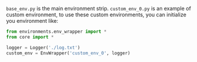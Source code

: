 ```base_env.py``` is the main environment strip.
```custom_env_0.py``` is an example of custom environment, to use these custom environments, you can initialize you environment like:

```python
from environments.env_wrapper import *
from core import *

logger = Logger('./log.txt')
custom_env = EnvWrapper('custom_env_0', logger)
```